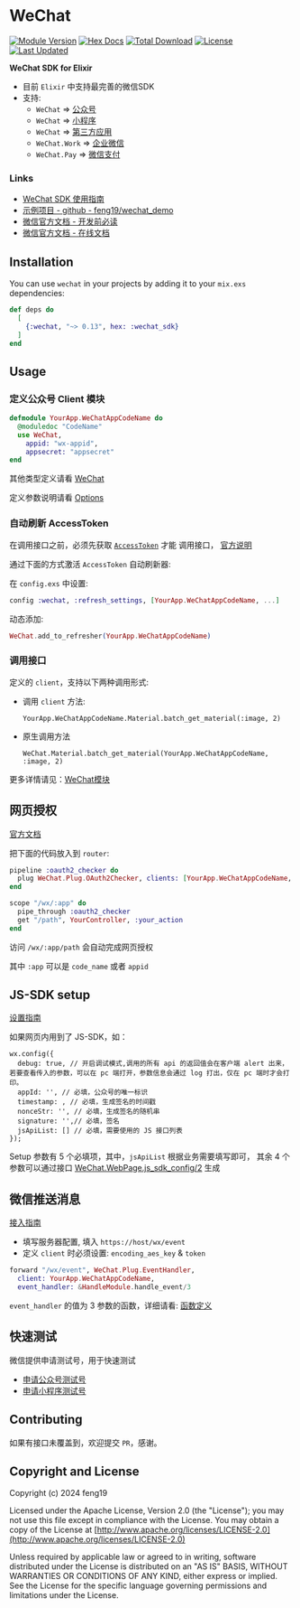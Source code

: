 # WeChat

[![Module Version](https://img.shields.io/hexpm/v/wechat_sdk.svg)](https://hex.pm/packages/wechat_sdk)
[![Hex Docs](https://img.shields.io/badge/hex-docs-lightgreen.svg)](https://hexdocs.pm/wechat_sdk/)
[![Total Download](https://img.shields.io/hexpm/dt/wechat_sdk.svg)](https://hex.pm/packages/wechat_sdk)
[![License](https://img.shields.io/hexpm/l/wechat.svg)](https://github.com/feng19/wechat/blob/master/LICENSE)
[![Last Updated](https://img.shields.io/github/last-commit/feng19/wechat.svg)](https://github.com/feng19/wechat/commits/master)

**WeChat SDK for Elixir**

- 目前 `Elixir` 中支持最完善的微信SDK
- 支持: 
  - `WeChat` => [公众号](https://developers.weixin.qq.com/doc/offiaccount/Getting_Started/Overview.html)
  - `WeChat` => [小程序](https://developers.weixin.qq.com/miniprogram/dev/framework/)
  - `WeChat` => [第三方应用](https://developers.weixin.qq.com/doc/oplatform/Third-party_Platforms/2.0/getting_started/how_to_read.html)
  - `WeChat.Work` => [企业微信](https://developer.work.weixin.qq.com/document/path/90556)
  - `WeChat.Pay` => [微信支付](https://pay.weixin.qq.com/wiki/doc/apiv3/wxpay/pages/index.shtml)

### Links

- [WeChat SDK 使用指南](https://feng19.com/2022/07/08/wechat_for_elixir_usage/)
- [示例项目 - github - feng19/wechat_demo](https://github.com/feng19/wechat_demo)
- [微信官方文档 - 开发前必读](https://developers.weixin.qq.com/doc/offiaccount/Getting_Started/Getting_Started_Guide.html)
- [微信官方文档 - 在线文档](https://hex.pm/packages/wechat_sdk)

## Installation

You can use `wechat` in your projects by adding it to your `mix.exs` dependencies:

```elixir
def deps do
  [
    {:wechat, "~> 0.13", hex: :wechat_sdk}
  ]
end
```

## Usage

### 定义公众号 Client 模块

```elixir
defmodule YourApp.WeChatAppCodeName do
  @moduledoc "CodeName"
  use WeChat,
    appid: "wx-appid",
    appsecret: "appsecret"
end
```

其他类型定义请看 [WeChat](https://hexdocs.pm/wechat_sdk/WeChat.html#module-定义-client-模块)

定义参数说明请看 [Options](https://hexdocs.pm/wechat_sdk/WeChat.html#t:options/0)

### 自动刷新 AccessToken

在调用接口之前，必须先获取 [`AccessToken`](https://developers.weixin.qq.com/doc/offiaccount/Basic_Information/Get_access_token.html) 才能 调用接口，
[官方说明](https://developers.weixin.qq.com/doc/offiaccount/Getting_Started/Getting_Started_Guide.html#_1-5-%E9%87%8D%E8%A6%81%E4%BA%8B%E6%83%85%E6%8F%90%E5%89%8D%E4%BA%A4%E4%BB%A3)

通过下面的方式激活 `AccessToken` 自动刷新器:

在 `config.exs` 中设置:

```elixir
config :wechat, :refresh_settings, [YourApp.WeChatAppCodeName, ...]
```

动态添加:

```elixir
WeChat.add_to_refresher(YourApp.WeChatAppCodeName)
```

### 调用接口

定义的 `client`，支持以下两种调用形式:

- 调用 `client` 方法:

  `YourApp.WeChatAppCodeName.Material.batch_get_material(:image, 2)`

- 原生调用方法

  `WeChat.Material.batch_get_material(YourApp.WeChatAppCodeName, :image, 2)`

更多详情请见：[WeChat模块](https://hexdocs.pm/wechat_sdk/WeChat.html)

## 网页授权

[官方文档](https://developers.weixin.qq.com/doc/offiaccount/OA_Web_Apps/Wechat_webpage_authorization.html)

把下面的代码放入到 `router`:

```elixir
pipeline :oauth2_checker do
  plug WeChat.Plug.OAuth2Checker, clients: [YourApp.WeChatAppCodeName, ...]
end

scope "/wx/:app" do
  pipe_through :oauth2_checker
  get "/path", YourController, :your_action
end
```

访问 `/wx/:app/path` 会自动完成网页授权

其中 `:app` 可以是 `code_name` 或者 `appid`

## JS-SDK setup

[设置指南](https://developers.weixin.qq.com/doc/offiaccount/OA_Web_Apps/JS-SDK.html#4)

如果网页内用到了 JS-SDK，如：

```javescript
wx.config({
  debug: true, // 开启调试模式,调用的所有 api 的返回值会在客户端 alert 出来，若要查看传入的参数，可以在 pc 端打开，参数信息会通过 log 打出，仅在 pc 端时才会打印。
  appId: '', // 必填，公众号的唯一标识
  timestamp: , // 必填，生成签名的时间戳
  nonceStr: '', // 必填，生成签名的随机串
  signature: '',// 必填，签名
  jsApiList: [] // 必填，需要使用的 JS 接口列表
});
```

Setup 参数有 5 个必填项，其中，`jsApiList` 根据业务需要填写即可，
其余 4 个参数可以通过接口 [WeChat.WebPage.js_sdk_config/2](https://hexdocs.pm/wechat_sdk/WeChat.WebPage.html#js_sdk_config/2) 生成

## 微信推送消息

[接入指南](https://developers.weixin.qq.com/doc/offiaccount/Basic_Information/Access_Overview.html)

- 填写服务器配置, 填入 `https://host/wx/event`
- 定义 `client` 时必须设置: `encoding_aes_key` & `token`

```elixir
forward "/wx/event", WeChat.Plug.EventHandler,
  client: YourApp.WeChatAppCodeName,
  event_handler: &HandleModule.handle_event/3
```

`event_handler` 的值为 3 参数的函数，详细请看: [函数定义](https://hexdocs.pm/wechat_sdk/WeChat.Plug.EventHandler.html#t:event_handler/0)

## 快速测试

微信提供申请测试号，用于快速测试

- [申请公众号测试号](https://developers.weixin.qq.com/doc/offiaccount/Basic_Information/Requesting_an_API_Test_Account.html)
- [申请小程序测试号](https://developers.weixin.qq.com/miniprogram/dev/devtools/sandbox.html)

## Contributing

如果有接口未覆盖到，欢迎提交 `PR`，感谢。

## Copyright and License

Copyright (c) 2024 feng19

Licensed under the Apache License, Version 2.0 (the "License");
you may not use this file except in compliance with the License.
You may obtain a copy of the License at [http://www.apache.org/licenses/LICENSE-2.0](http://www.apache.org/licenses/LICENSE-2.0)

Unless required by applicable law or agreed to in writing, software
distributed under the License is distributed on an "AS IS" BASIS,
WITHOUT WARRANTIES OR CONDITIONS OF ANY KIND, either express or implied.
See the License for the specific language governing permissions and
limitations under the License.
